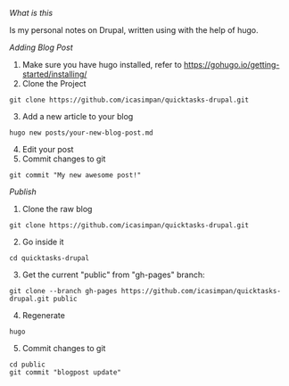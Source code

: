 *What is this*

Is my personal notes on Drupal, written using with the help of hugo.

*Adding Blog Post*
1. Make sure you have hugo installed, refer to https://gohugo.io/getting-started/installing/
2. Clone the Project
```
git clone https://github.com/icasimpan/quicktasks-drupal.git
```
3. Add a new article to your blog
```
hugo new posts/your-new-blog-post.md
```
4. Edit your post
5. Commit changes to git
```
git commit "My new awesome post!"
```


*Publish*

1. Clone the raw blog
```
git clone https://github.com/icasimpan/quicktasks-drupal.git
```
2. Go inside it
```
cd quicktasks-drupal
```
3. Get the current "public" from "gh-pages" branch:
```
git clone --branch gh-pages https://github.com/icasimpan/quicktasks-drupal.git public
```
4. Regenerate
```
hugo
```
5. Commit changes to git
```
cd public
git commit "blogpost update"
```
